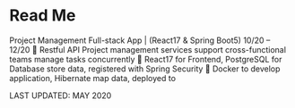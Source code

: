 # Read Me

Project Management Full-stack App | (React17 & Spring Boot5) 10/20 – 12/20
 Restful API Project management services support cross-functional teams manage tasks concurrently
 React17 for Frontend, PostgreSQL for Database store data, registered with Spring Security
 Docker to develop application, Hibernate map data, deployed to 


LAST UPDATED: MAY 2020
